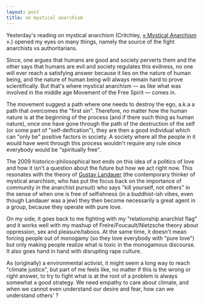 ```yaml
---
layout: post
title: on mystical anarchism
---
```


Yesterday's reading on mystical anarchism (Critchley, [« Mystical Anarchism](https://www.tandfonline.com/doi/abs/10.1558/crit.v10i2.272) ».) opened my eyes on many things, namely the source of the fight anarchists vs authoritarians.

Since, one argues that humans are good and society perverts them and the other says that humans are evil and society regulates this evilness, no one will ever reach a satisfying answer because it lies on the nature of human being, and the nature of human being will always remain hard to prove scientifically.  But that's where mystical anarchism — as like what was involved in the middle age Movement of the Free Spirit — comes in.

The movement suggest a path where one needs to destroy the ego, a.k.a a path that overcomes the "first sin". Therefore, no matter how the human nature is at the beginning of the process (and if there such thing as human nature), once one have gone through the path of the destruction of the self (or some part of "self-deification"), they are then a good individual which can "only be"  positive factors in society. A society where all the people in it would have went through this process  wouldn't require any rule since everybody would be "spiritually free".
 
The 2009 historico-philosophical text ends on this idea of a politics of love and how it isn't a question about the future but how we act right now. This resonates with the theory of [Gustav Landauer](http://theanarchistlibrary.org/library/james-horrox-gustav-landauer-1870-1919) (the contemporary thinker of mystical anarchism, who has put the focus back on the importance of community in the anarchist pursuit) who says "kill yourself, not others" in the sense of when one is free of selfishness (in a buddhist-ish vibes, even though Landauer was a jew) they then become necessarily a great agent in a group, because they operate with pure love.

On my side, it goes back to me fighting with my "relationship anarchist flag" and it works well with my mashup of Freire/Foucault/Nietzsche theory about oppression, sex and pleasure/taboos. At the same time, it doesn't mean forcing people out of monogamy (so they love everybody with "pure love") but only making people realize what is toxic in the monogamous discourse. It also goes hand in hand with disrupting rape culture. 

As (originally) a environmental activist, it might seem a long way to reach "climate justice", but part of me feels like, no matter if this is the wrong or right answer, to try to fight what is at the root of a problem is always somewhat a good strategy. We need empathy to care about climate, and when we cannot even understand our desire and fear, how can we understand others' ? 

